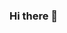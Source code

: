 ### Hi there 👋

<!--
**ZC-Liao/ZC-Liao** is a ✨ _special_ ✨ repository because its `README.md` (this file) appears on your GitHub profile.

- 🔭 I’m a student from Beijing University of Chemical Technology. 
- 🌱 I’m currently learning Python, C++
- 🤔 I’m looking for help with **many** problems.
- 📫 How to reach me: "廖不可见"(Bilibili), email: liaozicheng1018@gmail.com
- 😄 Pronouns: He/His
  -->

